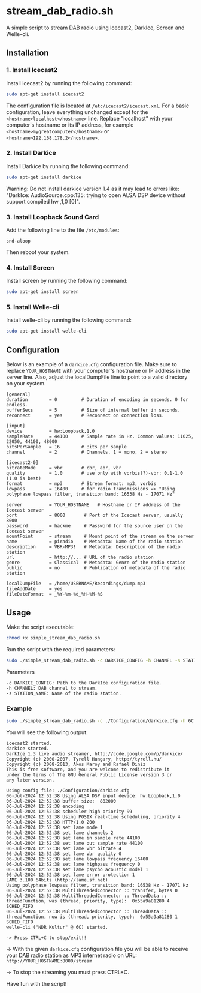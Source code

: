 # stream_dab_radio.sh

A simple script to stream DAB radio using Icecast2, DarkIce, Screen and Welle-cli.

## Installation

### 1. Install Icecast2

Install Icecast2 by running the following command:

```bash
sudo apt-get install icecast2
```

The configuration file is located at `/etc/icecast2/icecast.xml`. For a basic configuration, leave everything unchanged except for the `<hostname>localhost</hostname>` line. Replace "localhost" with your computer's hostname or its IP address, for example `<hostname>mygreatcomputer</hostname>` or
`<hostname>192.168.178.2</hostname>`.


### 2. Install Darkice

Install Darkice by running the following command:

```bash
sudo apt-get install darkice
```

Warning: Do not install darkice version 1.4 as it may lead to errors like: "DarkIce: AudioSource.cpp:135: trying to open ALSA DSP device without support compiled hw
,1,0 [0]".

### 3. Install Loopback Sound Card

Add the following line to the file `/etc/modules`:

```
snd-aloop
```

Then reboot your system.

### 4. Install Screen

Install screen by running the following command:

```bash
sudo apt-get install screen
```

### 5. Install Welle-cli

Install welle-cli by running the following command:

```bash
sudo apt-get install welle-cli
```


## Configuration

Below is an example of a `darkice.cfg` configuration file.  Make sure to replace `YOUR_HOSTNAME` with your computer's hostname or IP address in the server line. Also, adjust the localDumpFile line to point to a valid directory on your system.

```
[general]
duration        = 0         # Duration of encoding in seconds. 0 for endless.
bufferSecs      = 5         # Size of internal buffer in seconds.
reconnect       = yes       # Reconnect on connection loss.

[input]
device          = hw:Loopback,1,0
sampleRate      = 44100     # Sample rate in Hz. Common values: 11025, 22050, 44100, 48000
bitsPerSample   = 16        # Bits per sample
channel         = 2         # Channels. 1 = mono, 2 = stereo

[icecast2-0]
bitrateMode     = vbr       # cbr, abr, vbr
quality         = 1.0       # use only with vorbis(?)-vbr: 0.1-1.0 (1.0 is best)
format          = mp3       # Stream format: mp3, vorbis
lowpass         = 16400     # for radio transmissions => "Using polyphase lowpass filter, transition band: 16538 Hz - 17071 Hz"

server          = YOUR_HOSTNAME   # Hostname or IP address of the Icecast server
port            = 8000       # Port of the Icecast server, usually 8000
password        = hackme     # Password for the source user on the Icecast server
mountPoint      = stream     # Mount point of the stream on the server
name            = piradio    # Metadata: Name of the radio station
description     = VBR-MP3!   # Metadata: Description of the radio station
url             = http://... # URL of the radio station
genre           = Classical  # Metadata: Genre of the radio station
public          = no         # Publication of metadata of the radio station

localDumpFile   = /home/USERNAME/Recordings/dump.mp3
fileAddDate     = yes
fileDateFormat  = _%Y-%m-%d_%H-%M-%S
```

## Usage

Make the script executable:

```bash
chmod +x simple_stream_dab_radio.sh
```

Run the script with the required parameters:

```bash
sudo ./simple_stream_dab_radio.sh -c DARKICE_CONFIG -h CHANNEL -s STATION_NAME
```

Parameters

    -c DARKICE_CONFIG: Path to the DarkIce configuration file.
    -h CHANNEL: DAB channel to stream.
    -s STATION_NAME: Name of the radio station.

### Example

```bash
sudo ./simple_stream_dab_radio.sh -c ./Configuration/darkice.cfg -h 6C -s "NDR Kultur"
```

You will see the following output:
```
icecast2 started.
darkice started.
DarkIce 1.3 live audio streamer, http://code.google.com/p/darkice/
Copyright (c) 2000-2007, Tyrell Hungary, http://tyrell.hu/
Copyright (c) 2008-2013, Akos Maroy and Rafael Diniz
This is free software, and you are welcome to redistribute it 
under the terms of The GNU General Public License version 3 or
any later version.

Using config file: ./Configuration/darkice.cfg
06-Jul-2024 12:52:38 Using ALSA DSP input device: hw:Loopback,1,0
06-Jul-2024 12:52:38 buffer size:  882000
06-Jul-2024 12:52:38 encoding
06-Jul-2024 12:52:38 scheduler high priority 99
06-Jul-2024 12:52:38 Using POSIX real-time scheduling, priority 4
06-Jul-2024 12:52:38 HTTP/1.0 200
06-Jul-2024 12:52:38 set lame mode 1
06-Jul-2024 12:52:38 set lame channels 2
06-Jul-2024 12:52:38 set lame in sample rate 44100
06-Jul-2024 12:52:38 set lame out sample rate 44100
06-Jul-2024 12:52:38 set lame vbr bitrate 4
06-Jul-2024 12:52:38 set lame vbr quality 0
06-Jul-2024 12:52:38 set lame lowpass frequency 16400
06-Jul-2024 12:52:38 set lame highpass frequency 0
06-Jul-2024 12:52:38 set lame psycho acoustic model 1
06-Jul-2024 12:52:38 set lame error protection 1
LAME 3.100 64bits (http://lame.sf.net)
Using polyphase lowpass filter, transition band: 16538 Hz - 17071 Hz
06-Jul-2024 12:52:38 MultiThreadedConnector :: transfer, bytes 0
06-Jul-2024 12:52:38 MultiThreadedConnector :: ThreadData :: threadFunction, was (thread, priority, type):  0x55a9a81280 4 SCHED_FIFO
06-Jul-2024 12:52:38 MultiThreadedConnector :: ThreadData :: threadFunction, now is (thread, priority, type):  0x55a9a81280 1 SCHED_FIFO
welle-cli ("NDR Kultur" @ 6C) started.

-> Press CTRL+C to stop/exit!!

```

&rarr; With the given  `darkice.cfg` configuration file you will be able to receive your DAB radio station as MP3 internet radio on URL: `http://YOUR_HOSTNAME:8000/stream`

&rarr; To stop the streaming you must press CTRL+C.

Have fun with the script!



